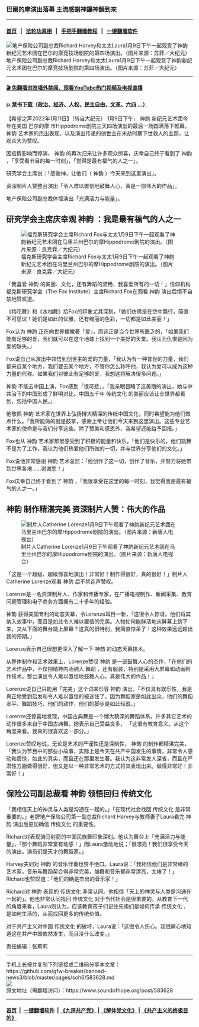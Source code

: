 ### 巴爾的摩演出落幕 主流感謝神讓神韻到來
------------------------

#### [首页](https://github.com/gfw-breaker/banned-news3/blob/master/README.md) &nbsp;&nbsp;|&nbsp;&nbsp; [法轮功真相](https://github.com/begood0513/basic/blob/master/README.md)  &nbsp;&nbsp;|&nbsp;&nbsp; [手把手翻墙教程](https://github.com/gfw-breaker/guides/wiki)  &nbsp;&nbsp;|&nbsp;&nbsp; [一键翻墙软件](https://github.com/gfw-breaker/nogfw/blob/master/README.md)  



<div><img alt="地产保险公司副总裁Richard Harvey和太太Laura1月9日下午一起观赏了神韵新纪元艺术团在巴尔的摩竞技场剧院的第四场演出。（图片来源：苏菲／大纪元）" src="https://img.soundofhope.org/2022-01/1641937724162.jpg"/>
<br/><figcaption class="caption">
 地产保险公司副总裁Richard Harvey和太太Laura1月9日下午一起观赏了神韵新纪元艺术团在巴尔的摩竞技场剧院的第四场演出。（图片来源：苏菲／大纪元）
</figcaption></div><hr/>

#### [ 🎬  免翻墙浏览墙外禁闻、观看YouTube热门视频及电视直播](https://github.com/gfw-breaker/HelloWorld)

#### [ 💥  禁书下载（政治、经济、人权、民主自由、文革、六四 ...）](https://github.com/gfw-breaker/books/blob/master/README.md)

<div><div class="Content__Wrapper sc-1bvya0-0 grZQxZ">
 <p class="meta-top">
  <span class="meta">
   【希望之声2022年1月11日】（转自大纪元）
  </span>
  1月9日下午，
  <ok href="/term/16755">
   神韵
  </ok>
  新纪元艺术团今年在美国
  <ok href="/term/9538">
   巴尔的摩
  </ok>
  市Hippodrome剧院三天四场演出的最后一场圆满落下帷幕。
  <ok href="/term/16755">
   神韵
  </ok>
  艺术家的杰出表现，以及演出传递的创世主在末劫时期下世救人的主题，让观众大为赞叹。
 </p>
 <p>
  因疫情影响而停演，
  <ok href="/term/16755">
   神韵
  </ok>
  的再次归来让许多观众惊喜，庆幸自己终于看到了
  <ok href="/term/16755">
   神韵
  </ok>
  ，「享受看节目的每一时刻」，「觉得是最有福气的人之一」。
 </p>
 <p>
  研究学会主席说：「感谢神，让他们（
  <ok href="/term/16755">
   神韵
  </ok>
  ）今天来到这里演出」。
 </p>
 <p>
  资深制片人赞整台演出「令人难以置信地鼓舞人心，真是一部伟大的作品」。
 </p>
 <p>
  地产保险公司副总裁体悟演出「充满活力与能量」。
 </p>
 <h2>
  研究学会主席庆幸观
  <ok href="/term/16755">
   神韵
  </ok>
  ：我是最有福气的人之一
 </h2>
 <figure class="OImage__StyledFigure-sc-1lfley0-0 hHSfVg">
  <img alt="福克斯研究学会主席Richard Fox与太太1月9日下午一起观看了神韵新纪元艺术团在马里兰州巴尔的摩Hippodrome剧院的演出。（图片来源：良克霖／大纪元）" src="https://img.soundofhope.org/2022-01/1641937834229.jpg"/>
  <br/><figcaption>
   福克斯研究学会主席Richard Fox与太太1月9日下午一起观看了神韵新纪元艺术团在马里兰州巴尔的摩Hippodrome剧院的演出。（图片来源：良克霖／大纪元）
  </figcaption>
 </figure>
 <p>
  「我喜爱
  <ok href="/term/16755">
   神韵
  </ok>
  的美丽、文化，还有舞蹈的流畅，我喜爱所有的一切！」信仰机构福克斯研究学会（The Fox Institute）主席Richard Fox在观看
  <ok href="/term/16755">
   神韵
  </ok>
  演出后情不自禁地赞叹道。
 </p>
 <p>
  《梅花舞》和《水袖舞》给Fox的印象尤其深刻，「她们仿佛是在空中飘行，简直不可思议！她们是如此的优雅，还有绚丽的色彩，一切都是如此美丽！」
 </p>
 <p>
  Fox认为
  <ok href="/term/16755">
   神韵
  </ok>
  正在向世界播撒著「爱」，而这正是当今世界所匮乏的，「如果我们能有足够的爱，我们就可以在这个地球上找到一个美好的天堂。我认为仇恨是因为爱的缺失。」
 </p>
 <p>
  Fox说自己从演出中领悟到创世主的爱的力量，「我认为有一种普世的力量，我们都来自某个地方，我们要去某个地方，不管你怎么称呼他，我认为爱可以成为这种力量的代称。如果我们对彼此有足够的爱，我想这将解决很多问题。」
 </p>
 <p>
  <ok href="/term/16755">
   神韵
  </ok>
  不能去中国上演，Fox感到「很可悲」，「我亲眼目睹了这美丽的演出，她与中共治下的中国形成了鲜明对比。中国五千年
  <ok href="/term/2000">
   传统文化
  </ok>
  的美丽应该让全世界都看到，包括中国人民。」
 </p>
 <p>
  他敬佩
  <ok href="/term/16755">
   神韵
  </ok>
  艺术家在世界上弘扬博大精深的传统中国文化，同时希望能为他们做点什么。「我所能做的就是鼓掌，感谢上帝让他们今天来到这里演出。这些专业艺术家的使命是与我们分享这些。除了赞美和感恩外，我希望还能给予回报。」
 </p>
 <p>
  Fox也从
  <ok href="/term/16755">
   神韵
  </ok>
  艺术家那里感受到了积极的能量和快乐，「他们是快乐的，他们跳舞不是为了工作，我认为他们热爱他们所做的一切，并与世界分享他们的文化。」
 </p>
 <p>
  Fox说他非常感谢
  <ok href="/term/16755">
   神韵
  </ok>
  艺术总监：「他创作了这一切，创作了音乐，并努力将她带到世界各地……谢谢您！」
 </p>
 <p>
  Fox庆幸自己终于看到了
  <ok href="/term/16755">
   神韵
  </ok>
  ，「我很享受在这里的每一时刻，我觉得我是最有福气的人之一。」
 </p>
 <h2>
  <ok href="/term/16755">
   神韵
  </ok>
  制作精湛完美 资深制片人赞：伟大的作品
 </h2>
 <figure class="OImage__StyledFigure-sc-1lfley0-0 hHSfVg">
  <img alt="制片人Catherine Lorenze1月9日下午观看了神韵新纪元艺术团在马里兰州巴尔的摩Hippodrome剧院的演出。（图片来源：新唐人电视台）" src="https://img.soundofhope.org/2022-01/1641938070770.jpg"/>
  <br/><figcaption>
   制片人Catherine Lorenze1月9日下午观看了神韵新纪元艺术团在马里兰州巴尔的摩Hippodrome剧院的演出。（图片来源：新唐人电视台）
  </figcaption>
 </figure>
 <p>
  「这是一个超级、超级惊喜地演出！非常好！制作得很好，真的很好！」制片人Catherine Lorenze观看
  <ok href="/term/16755">
   神韵
  </ok>
  后不禁连声赞叹。
 </p>
 <p>
  Lorenze是一名资深制片人、作家和传播专家，在广播电视制作、新闻采集、教育问题管理和电子商务方面拥有二十多年的经验。
 </p>
 <p>
  <ok href="/term/16755">
   神韵
  </ok>
  获得美国专利的动态天幕，令Lorenze耳目一新，「这很令人惊讶。他们将其纳入故事中，而且是如此令人难以置信的完美。人物如何能鲜活地从屏幕上跳下来，又从下面的舞台跳上屏幕？这真的很特别，我简直惊呆了！这种效果远远超出我的预期。」
 </p>
 <p>
  Lorenze表示自己很想更深入了解一下
  <ok href="/term/16755">
   神韵
  </ok>
  的动态天幕技术。
 </p>
 <p>
  从整体制作和艺术效果上，Lorenze赞叹
  <ok href="/term/16755">
   神韵
  </ok>
  是一部鼓舞人心的杰作，「在他们的艺术作品中，不仅把精神内涵纳入
  <ok href="https://www.epochtimes.com/b5/tag/%e8%88%9e%e8%b9%88.html">
   舞蹈
  </ok>
  ，还有服装，特别是采用大屏幕和动画制作技术。整台演出令人难以置信地鼓舞人心。真是伟大的作品！」
 </p>
 <p>
  Lorenze说自己只能用「完美」这个词来形容
  <ok href="/term/16755">
   神韵
  </ok>
  演出，「不仅具有娱乐性，我是真正地受到启发和令人难以置信的被迷住了。因为舞蹈家是如此出众，他们的舞蹈水平、舞蹈技巧、他们的动作，他们的脚步是如此轻盈。」
 </p>
 <p>
  Lorenze还惊喜地发现，中国古典舞是一个博大精深的舞蹈体系，许多其它艺术的动作很多来自于中国古典舞，她表示自己受益良多， 「这很有教育意义。从这个角度来看。我真的很喜欢这一部分。」
 </p>
 <p>
  Lorenze赞叹地说，无论是艺术的严谨性还是深刻性，
  <ok href="/term/16755">
   神韵
  </ok>
  的制作都精湛完美，「我认为节目中的那些小故事，实际上是今天在共产中国发生的事情，非常令人感动和震惊，如此的真实，而且还在那里发生著。我认为这非常发人深省，而且在严肃性方面做得很好，但又是以一种非常艺术的方式将其表现出来。做得非常好！非常好！」
 </p>
 <h2>
  保险公司副总裁看
  <ok href="/term/16755">
   神韵
  </ok>
  领悟回归
  <ok href="/term/2000">
   传统文化
  </ok>
 </h2>
 <p>
  「我相信天上的神灵与人类是沟通在一起的。」「在现代社会找回
  <ok href="/term/2000">
   传统文化
  </ok>
  是非常重要的。」老牌地产保险公司第一副总裁Richard Harvey与教师妻子Laura看完
  <ok href="/term/16755">
   神韵
  </ok>
  演出后更加确信
  <ok href="/term/2000">
   传统文化
  </ok>
  的重要性。
 </p>
 <p>
  Richard对表现骑马射箭的中国民族舞印象深刻。他认为舞台上「充满活力与能量」，「那个舞蹈非常富有动感！」而Laura激动地说；「很漂亮！我们很享受今天的演出。演员们是天才的舞蹈家。」
 </p>
 <p>
  Harvey夫妇对
  <ok href="/term/16755">
   神韵
  </ok>
  的音乐伴奏也赞不绝口。Laura说：「我相信他们是非常棒的艺术家，音乐与舞蹈契合得非常完美，编舞和音乐都非常漂亮，太棒了！」Richard也赞叹道：「他们的确是杰出的音乐家！」
 </p>
 <p>
  Richard对
  <ok href="/term/16755">
   神韵
  </ok>
  表现的
  <ok href="/term/2000">
   传统文化
  </ok>
  非常认同。他相信「天上的神灵与人类是沟通在一起的」。他也非常认同找回
  <ok href="/term/2000">
   传统文化
  </ok>
  对于当代社会是很重要的。从教育下一代的角度来看，Laura则认为，应该教育孩子们记住先祖们是如何传承
  <ok href="/term/2000">
   传统文化
  </ok>
  、是如何生活的，从而找回更多的传统价值。
 </p>
 <p>
  对于共产主义对中国
  <ok href="/term/2000">
   传统文化
  </ok>
  的破坏，Laura说：「这很令人伤心。我很痛心地知道这在共产中国依然发生，而且没什么改变。」
 </p>
 <p class="meta-btm">
  责任编辑：张莉莉
 </p>
</div>
</div>
<hr/>
手机上长按并复制下列链接或二维码分享本文章：<br/>
https://github.com/gfw-breaker/banned-news3/blob/master/pages/soh6/583628.md <br/>
<a href='https://github.com/gfw-breaker/banned-news3/blob/master/pages/soh6/583628.md'><img src='https://github.com/gfw-breaker/banned-news3/blob/master/pages/soh6/583628.md.png'/></a> <br/>
原文地址（需翻墙访问）：https://www.soundofhope.org/post/583628


------------------------
#### [首页](https://github.com/gfw-breaker/banned-news3/blob/master/README.md) &nbsp;|&nbsp; [一键翻墙软件](https://github.com/gfw-breaker/nogfw/blob/master/README.md) &nbsp;| [《九评共产党》](https://github.com/gfw-breaker/9ping.md/blob/master/README.md#九评之一评共产党是什么) | [《解体党文化》](https://github.com/gfw-breaker/jtdwh.md/blob/master/README.md) | [《共产主义的终极目的》](https://github.com/gfw-breaker/gczydzjmd.md/blob/master/README.md)


<img src='http://gfw-breaker.win/banned-news3/pages/soh6/583628.md' width='0px' height='0px'/>